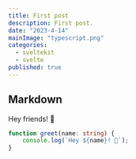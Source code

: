 ```yaml
---
title: First post
description: First post.
date: "2023-4-14"
mainImage: "typescript.png"
categories:
  - sveltekit
  - svelte
published: true
---
```


## Markdown

Hey friends! 👋

```ts
function greet(name: string) {
	console.log(`Hey ${name}! 👋`);
}
```
